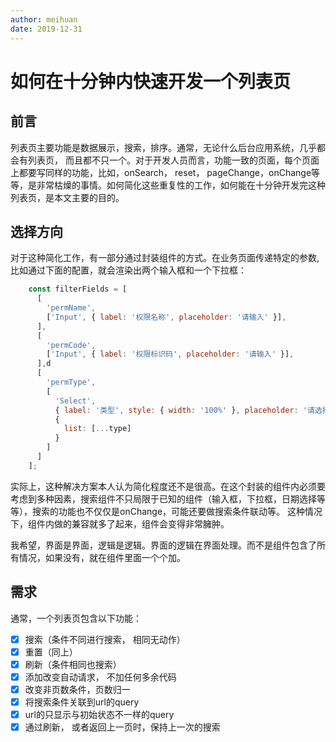 ```yaml
---
author: meihuan
date: 2019-12-31
---
```


# 如何在十分钟内快速开发一个列表页

## 前言

列表页主要功能是数据展示，搜索，排序。通常，无论什么后台应用系统，几乎都会有列表页， 而且都不只一个。对于开发人员而言，功能一致的页面，每个页面上都要写同样的功能，比如，onSearch， reset， pageChange，onChange等等，是非常枯燥的事情。如何简化这些重复性的工作，如何能在十分钟开发完这种列表页，是本文主要的目的。

## 选择方向

对于这种简化工作，有一部分通过封装组件的方式。在业务页面传递特定的参数, 比如通过下面的配置，就会渲染出两个输入框和一个下拉框：


``` js
    const filterFields = [
      [
        'permName',
        ['Input', { label: '权限名称', placeholder: '请输入' }],
      ],
      [
        'permCode',
        ['Input', { label: '权限标识码', placeholder: '请输入' }],
      ],d
      [
        'permType',
        [
          'Select',
          { label: '类型', style: { width: '100%' }, placeholder: '请选择' },
          {
            list: [...type]
          }
        ]
      ]
    ];
```

实际上，这种解决方案本人认为简化程度还不是很高。在这个封装的组件内必须要考虑到多种因素，搜索组件不只局限于已知的组件（输入框，下拉框，日期选择等等），搜索的功能也不仅仅是onChange，可能还要做搜索条件联动等。 这种情况下，组件内做的兼容就多了起来，组件会变得非常臃肿。

我希望，界面是界面，逻辑是逻辑。界面的逻辑在界面处理。而不是组件包含了所有情况，如果没有，就在组件里面一个个加。

## 需求

通常，一个列表页包含以下功能：
- [x] 搜索（条件不同进行搜索， 相同无动作）
- [x] 重置（同上）
- [x] 刷新（条件相同也搜索）
- [x] 添加改变自动请求， 不加任何多余代码
- [x] 改变非页数条件，页数归一
- [x] 将搜索条件关联到url的query
- [x] url的只显示与初始状态不一样的query
- [x] 通过刷新， 或者返回上一页时，保持上一次的搜索